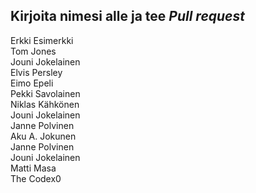 ## Kirjoita nimesi alle ja tee *Pull request*  
Erkki Esimerkki  
Tom Jones  
Jouni Jokelainen  
Elvis Persley  
Eimo Epeli  
Pekki Savolainen  
Niklas Kähkönen  
Jouni Jokelainen  
Janne Polvinen  
Aku A. Jokunen  
Janne Polvinen  
Jouni Jokelainen  
Matti Masa  
The Codex0  

